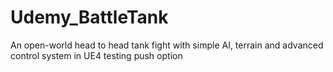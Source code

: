 # Udemy_BattleTank
An open-world head to head tank fight with simple AI, terrain and advanced control system in UE4
testing push option
